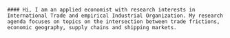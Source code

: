     #### Hi, I am an applied economist with research interests in International Trade and empirical Industrial Organization. My research agenda focuses on topics on the intersection between trade frictions, economic geography, supply chains and shipping markets. 
